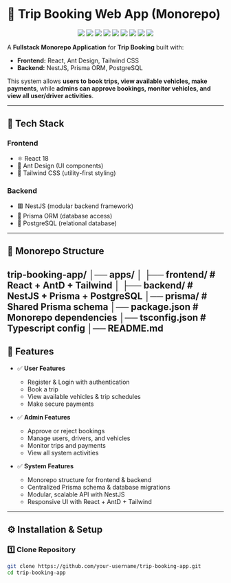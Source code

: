 # 🚌 Trip Booking Web App (Monorepo)

<p align="center">
  <!-- Frontend -->
  <img src="https://img.shields.io/badge/React-18-61DAFB?logo=react" />
  <img src="https://img.shields.io/badge/AntDesign-UI-0170FE?logo=antdesign" />
  <img src="https://img.shields.io/badge/TailwindCSS-Styling-38B2AC?logo=tailwindcss" />
  <!-- Backend -->
  <img src="https://img.shields.io/badge/NestJS-Backend-E0234E?logo=nestjs" />
  <img src="https://img.shields.io/badge/Prisma-ORM-2D3748?logo=prisma" />
  <img src="https://img.shields.io/badge/PostgreSQL-Database-336791?logo=postgresql" />
  <!-- General -->
  <img src="https://img.shields.io/badge/Monorepo-FullStack-blueviolet?logo=github" />
  <img src="https://img.shields.io/badge/License-MIT-yellow.svg" />
  <img src="https://img.shields.io/badge/Build-Passing-success?logo=githubactions" />
</p>

A **Fullstack Monorepo Application** for **Trip Booking** built with:  
- **Frontend:** React, Ant Design, Tailwind CSS  
- **Backend:** NestJS, Prisma ORM, PostgreSQL  

This system allows **users to book trips, view available vehicles, make payments**, while **admins can approve bookings, monitor vehicles, and view all user/driver activities**.

---

## 🚀 Tech Stack

### Frontend
- ⚛️ React 18  
- 🎨 Ant Design (UI components)  
- 💨 Tailwind CSS (utility-first styling)  

### Backend
- 🟥 NestJS (modular backend framework)  
- 🔷 Prisma ORM (database access)  
- 🐘 PostgreSQL (relational database)  

---

## 📂 Monorepo Structure

trip-booking-app/
│── apps/
│ ├── frontend/ # React + AntD + Tailwind
│ ├── backend/ # NestJS + Prisma + PostgreSQL
│── prisma/ # Shared Prisma schema
│── package.json # Monorepo dependencies
│── tsconfig.json # Typescript config
│── README.md
---

## 🔑 Features

- ✅ **User Features**
  - Register & Login with authentication  
  - Book a trip  
  - View available vehicles & trip schedules  
  - Make secure payments  

- ✅ **Admin Features**
  - Approve or reject bookings  
  - Manage users, drivers, and vehicles  
  - Monitor trips and payments  
  - View all system activities  

- ✅ **System Features**
  - Monorepo structure for frontend & backend  
  - Centralized Prisma schema & database migrations  
  - Modular, scalable API with NestJS  
  - Responsive UI with React + AntD + Tailwind  

---

## ⚙️ Installation & Setup

### 1️⃣ Clone Repository
```bash
git clone https://github.com/your-username/trip-booking-app.git
cd trip-booking-app

